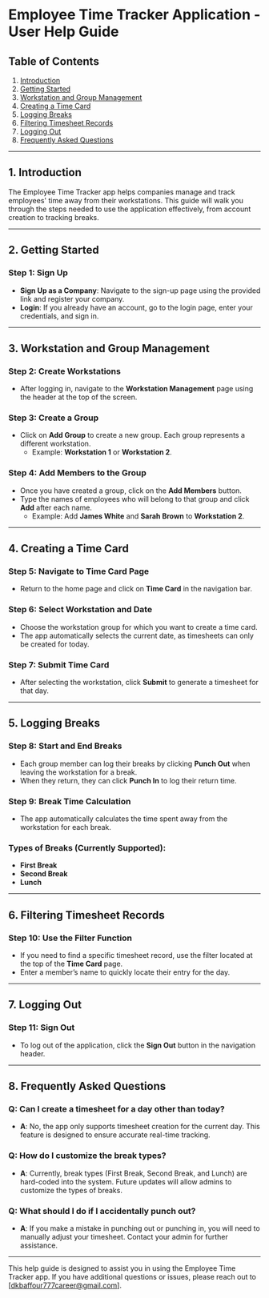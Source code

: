 # Employee Time Tracker Application - User Help Guide

## Table of Contents
1. [Introduction](#1-introduction)
2. [Getting Started](#2-getting-started)
3. [Workstation and Group Management](#3-workstation-and-group-management)
4. [Creating a Time Card](#4-creating-a-time-card)
5. [Logging Breaks](#5-logging-breaks)
6. [Filtering Timesheet Records](#6-filtering-timesheet-records)
7. [Logging Out](#7-logging-out)
8. [Frequently Asked Questions](#8-frequently-asked-questions)

---

## 1. Introduction
The Employee Time Tracker app helps companies manage and track employees' time away from their workstations. This guide will walk you through the steps needed to use the application effectively, from account creation to tracking breaks.

---

## 2. Getting Started

### Step 1: Sign Up
- **Sign Up as a Company**: Navigate to the sign-up page using the provided link and register your company.
- **Login**: If you already have an account, go to the login page, enter your credentials, and sign in.

---

## 3. Workstation and Group Management

### Step 2: Create Workstations
- After logging in, navigate to the **Workstation Management** page using the header at the top of the screen.

### Step 3: Create a Group
- Click on **Add Group** to create a new group. Each group represents a different workstation.
  - Example: **Workstation 1** or **Workstation 2**.

### Step 4: Add Members to the Group
- Once you have created a group, click on the **Add Members** button.
- Type the names of employees who will belong to that group and click **Add** after each name.
  - Example: Add **James White** and **Sarah Brown** to **Workstation 2**.

---

## 4. Creating a Time Card

### Step 5: Navigate to Time Card Page
- Return to the home page and click on **Time Card** in the navigation bar.

### Step 6: Select Workstation and Date
- Choose the workstation group for which you want to create a time card.
- The app automatically selects the current date, as timesheets can only be created for today.

### Step 7: Submit Time Card
- After selecting the workstation, click **Submit** to generate a timesheet for that day.

---

## 5. Logging Breaks

### Step 8: Start and End Breaks
- Each group member can log their breaks by clicking **Punch Out** when leaving the workstation for a break.
- When they return, they can click **Punch In** to log their return time.

### Step 9: Break Time Calculation
- The app automatically calculates the time spent away from the workstation for each break.

### Types of Breaks (Currently Supported):
- **First Break**
- **Second Break**
- **Lunch**

---

## 6. Filtering Timesheet Records

### Step 10: Use the Filter Function
- If you need to find a specific timesheet record, use the filter located at the top of the **Time Card** page.
- Enter a member’s name to quickly locate their entry for the day.

---

## 7. Logging Out

### Step 11: Sign Out
- To log out of the application, click the **Sign Out** button in the navigation header.

---

## 8. Frequently Asked Questions

### Q: Can I create a timesheet for a day other than today?
- **A**: No, the app only supports timesheet creation for the current day. This feature is designed to ensure accurate real-time tracking.

### Q: How do I customize the break types?
- **A**: Currently, break types (First Break, Second Break, and Lunch) are hard-coded into the system. Future updates will allow admins to customize the types of breaks.

### Q: What should I do if I accidentally punch out?
- **A**: If you make a mistake in punching out or punching in, you will need to manually adjust your timesheet. Contact your admin for further assistance.

---

This help guide is designed to assist you in using the Employee Time Tracker app. If you have additional questions or issues, please reach out to [dkbaffour777career@gmail.com].
